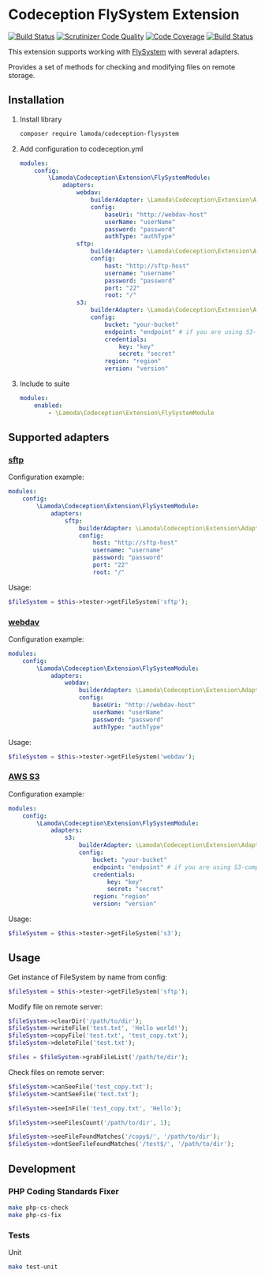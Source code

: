 # Codeception FlySystem Extension

[![Build Status](https://travis-ci.org/lamoda/codeception-flysystem.svg?branch=master)](https://travis-ci.org/lamoda/codeception-flysystem)
[![Scrutinizer Code Quality](https://scrutinizer-ci.com/g/lamoda/codeception-flysystem/badges/quality-score.png?b=master)](https://scrutinizer-ci.com/g/lamoda/codeception-flysystem/?branch=master)
[![Code Coverage](https://scrutinizer-ci.com/g/lamoda/codeception-flysystem/badges/coverage.png?b=master)](https://scrutinizer-ci.com/g/lamoda/codeception-flysystem/?branch=master)
[![Build Status](https://scrutinizer-ci.com/g/lamoda/codeception-flysystem/badges/build.png?b=master)](https://scrutinizer-ci.com/g/lamoda/codeception-flysystem/build-status/master)

This extension supports working with [FlySystem](https://flysystem.thephpleague.com/) with several adapters.

Provides a set of methods for checking and modifying files on remote storage.

## Installation

1. Install library
    ```bash
    composer require lamoda/codeception-flysystem
    ```

2. Add configuration to codeception.yml
    ```yaml
    modules:
        config:
            \Lamoda\Codeception\Extension\FlySystemModule:
                adapters:
                    webdav:
                        builderAdapter: \Lamoda\Codeception\Extension\AdapterFactory\WebdavAdapterFactory
                        config:
                            baseUri: "http://webdav-host"
                            userName: "userName"
                            password: "password"
                            authType: "authType"
                    sftp:
                        builderAdapter: \Lamoda\Codeception\Extension\AdapterFactory\SftpAdapterFactory
                        config:
                            host: "http://sftp-host"
                            username: "username"
                            password: "password"
                            port: "22"
                            root: "/"
                    s3:
                        builderAdapter: \Lamoda\Codeception\Extension\AdapterFactory\AwsS3AdapterFactory
                        config:
                            bucket: "your-bucket"
                            endpoint: "endpoint" # if you are using S3-compatible object storage service
                            credentials: 
                                key: "key"
                                secret: "secret"
                            region: "region"
                            version: "version"                         
    ```

3. Include to suite
    ```yaml
    modules:
        enabled:
            - \Lamoda\Codeception\Extension\FlySystemModule
    ```

## Supported adapters

### [sftp](https://flysystem.thephpleague.com/adapter/sftp/)

Configuration example:

```yaml
modules:
    config:
        \Lamoda\Codeception\Extension\FlySystemModule:
            adapters:
                sftp:
                    builderAdapter: \Lamoda\Codeception\Extension\AdapterFactory\SftpAdapterFactory
                    config:
                        host: "http://sftp-host"
                        username: "username"
                        password: "password"
                        port: "22"
                        root: "/"
```

Usage:

```php
$fileSystem = $this->tester->getFileSystem('sftp');
```

### [webdav](https://flysystem.thephpleague.com/adapter/webdav/)

Configuration example:

```yaml
modules:
    config:
        \Lamoda\Codeception\Extension\FlySystemModule:
            adapters:
                webdav:
                    builderAdapter: \Lamoda\Codeception\Extension\AdapterFactory\WebdavAdapterFactory
                    config:
                        baseUri: "http://webdav-host"
                        userName: "userName"
                        password: "password"
                        authType: "authType"
```

Usage:

```php
$fileSystem = $this->tester->getFileSystem('webdav');
```

### [AWS S3](https://flysystem.thephpleague.com/adapter/aws-s3/)

Configuration example:

```yaml
modules:
    config:
        \Lamoda\Codeception\Extension\FlySystemModule:
            adapters:
                s3:
                    builderAdapter: \Lamoda\Codeception\Extension\AdapterFactory\AwsS3AdapterFactory
                    config:
                        bucket: "your-bucket"
                        endpoint: "endpoint" # if you are using S3-compatible object storage service
                        credentials: 
                            key: "key"
                            secret: "secret"
                        region: "region"
                        version: "version" 
```

Usage:

```php
$fileSystem = $this->tester->getFileSystem('s3');
```

## Usage

Get instance of FileSystem by name from config:

```php
$fileSystem = $this->tester->getFileSystem('sftp');
```

Modify file on remote server:

```php
$fileSystem->clearDir('/path/to/dir');
$fileSystem->writeFile('test.txt', 'Hello world!');
$fileSystem->copyFile('test.txt', 'test_copy.txt');
$fileSystem->deleteFile('test.txt');

$files = $fileSystem->grabFileList('/path/to/dir');
```

Check files on remote server:

```php
$fileSystem->canSeeFile('test_copy.txt');
$fileSystem->cantSeeFile('test.txt');

$fileSystem->seeInFile('test_copy.txt', 'Hello');

$fileSystem->seeFilesCount('/path/to/dir', 1);

$fileSystem->seeFileFoundMatches('/copy$/', '/path/to/dir');
$fileSystem->dontSeeFileFoundMatches('/test$/', '/path/to/dir');
```

## Development

### PHP Coding Standards Fixer

```bash
make php-cs-check
make php-cs-fix
```

### Tests

Unit

```bash
make test-unit
```
